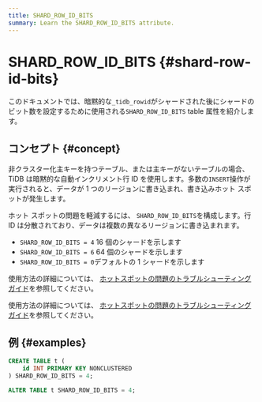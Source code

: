 ```yaml
---
title: SHARD_ROW_ID_BITS
summary: Learn the SHARD_ROW_ID_BITS attribute.
---
```


# SHARD_ROW_ID_BITS {#shard-row-id-bits}

このドキュメントでは、暗黙的な`_tidb_rowid`がシャードされた後にシャードのビット数を設定するために使用される`SHARD_ROW_ID_BITS` table 属性を紹介します。

## コンセプト {#concept}

非クラスター化主キーを持つテーブル、または主キーがないテーブルの場合、TiDB は暗黙的な自動インクリメント行 ID を使用します。多数の`INSERT`操作が実行されると、データが 1 つのリージョンに書き込まれ、書き込みホット スポットが発生します。

ホット スポットの問題を軽減するには、 `SHARD_ROW_ID_BITS`を構成します。行 ID は分散されており、データは複数の異なるリージョンに書き込まれます。

-   `SHARD_ROW_ID_BITS = 4` 16 個のシャードを示します
-   `SHARD_ROW_ID_BITS = 6` 64 個のシャードを示します
-   `SHARD_ROW_ID_BITS = 0`デフォルトの 1 シャードを示します

<CustomContent platform="tidb">

使用方法の詳細については、 [<a href="/troubleshoot-hot-spot-issues.md#use-shard_row_id_bits-to-process-hotspots">ホットスポットの問題のトラブルシューティング ガイド</a>](/troubleshoot-hot-spot-issues.md#use-shard_row_id_bits-to-process-hotspots)を参照してください。

</CustomContent>

<CustomContent platform="tidb-cloud">

使用方法の詳細については、 [<a href="https://docs.pingcap.com/tidb/stable/troubleshoot-hot-spot-issues#use-shard_row_id_bits-to-process-hotspots">ホットスポットの問題のトラブルシューティング ガイド</a>](https://docs.pingcap.com/tidb/stable/troubleshoot-hot-spot-issues#use-shard_row_id_bits-to-process-hotspots)を参照してください。

</CustomContent>

## 例 {#examples}

```sql
CREATE TABLE t (
    id INT PRIMARY KEY NONCLUSTERED
) SHARD_ROW_ID_BITS = 4;
```

```sql
ALTER TABLE t SHARD_ROW_ID_BITS = 4;
```
